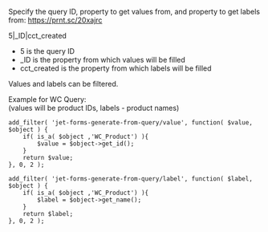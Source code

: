 Specify the query ID, property to get values from, and property to get labels from:
https://prnt.sc/20xajrc  

5|_ID|cct_created
- 5 is the query ID
- _ID is the property from which values will be filled
- cct_created is the property from which labels will be filled

Values and labels can be filtered.

Example for WC Query:\
(values will be product IDs, labels - product names)

```
add_filter( 'jet-forms-generate-from-query/value', function( $value, $object ) {
	if( is_a( $object ,'WC_Product') ){
		$value = $object->get_id();
	}
	return $value;
}, 0, 2 );

add_filter( 'jet-forms-generate-from-query/label', function( $label, $object ) {
	if( is_a( $object ,'WC_Product') ){
		$label = $object->get_name();
	}
	return $label;
}, 0, 2 );
```
